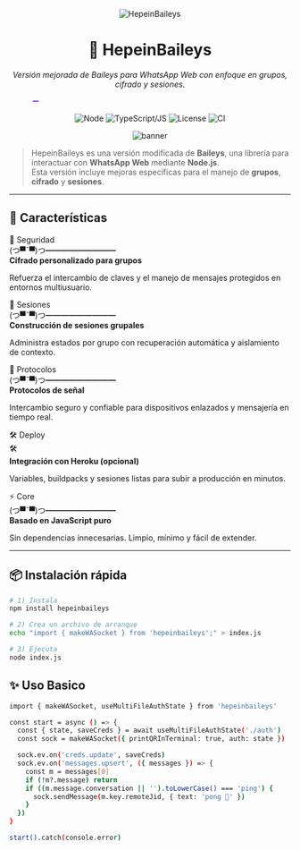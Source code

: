 <!-- Hero -->
<p align="center">
  <img alt="HepeinBaileys" src="https://img.shields.io/badge/HepeinBaileys-%F0%9F%A5%83-111?style=for-the-badge" />
</p>

<h1 align="center">🥃 HepeinBaileys</h1>

<p align="center">
  <em>Versión mejorada de Baileys para WhatsApp Web con enfoque en grupos, cifrado y sesiones.</em>
</p>

<!-- Animated underline (SVG) -->
<p align="center">
  <svg width="420" height="16" viewBox="0 0 420 16" fill="none" xmlns="http://www.w3.org/2000/svg">
    <defs>
      <linearGradient id="g" x1="0" y1="0" x2="420" y2="0">
        <stop offset="0%" stop-color="#8A2BE2"/>
        <stop offset="50%" stop-color="#00D1FF"/>
        <stop offset="100%" stop-color="#39FF14"/>
      </linearGradient>
    </defs>
    <rect x="0" y="7" width="420" height="2" rx="1" fill="url(#g)">
      <animate attributeName="x" from="-420" to="0" dur="2s" repeatCount="1" fill="freeze"/>
    </rect>
  </svg>
</p>

<!-- Badges -->
<p align="center">
  <img alt="Node" src="https://img.shields.io/badge/Node.js-18%2B-43853D?logo=nodedotjs&logoColor=white" />
  <img alt="TypeScript/JS" src="https://img.shields.io/badge/JS_Puro-Sí-3178C6?logo=javascript&logoColor=white" />
  <img alt="License" src="https://img.shields.io/badge/License-MIT-blue" />
  <img alt="CI" src="https://img.shields.io/badge/CI-Passing-brightgreen" />
</p>

<!-- Subtle animated banner -->
<div align="center">
  <img alt="banner" src="https://capsule-render.vercel.app/api?type=rect&color=0:111111,100:1f2937&height=10&section=header&animation=fadeIn"/>
</div>

<!-- Intro -->
> HepeinBaileys es una versión modificada de **Baileys**, una librería para interactuar con **WhatsApp Web** mediante **Node.js**.  
> Esta versión incluye mejoras específicas para el manejo de **grupos**, **cifrado** y **sesiones**.

---

## 🚀 Características

<div class="grid">
  <div class="card">
    <div class="spark"></div>
    <span class="tag">🔐 Seguridad</span>
    <div class="kf">
      <div>(つ▀¯▀)つ━━━━━━━━━</div>
      <div>
        <b>Cifrado personalizado para grupos</b>
        <p>Refuerza el intercambio de claves y el manejo de mensajes protegidos en entornos multiusuario.</p>
      </div>
    </div>
    <div class="shimmer"></div>
  </div>

  <div class="card">
    <div class="spark"></div>
    <span class="tag">🧠 Sesiones</span>
    <div class="kf">
      <div>(つ▀¯▀)つ━━━━━━━━━</div>
      <div>
        <b>Construcción de sesiones grupales</b>
        <p>Administra estados por grupo con recuperación automática y aislamiento de contexto.</p>
      </div>
    </div>
    <div class="shimmer"></div>
  </div>

  <div class="card">
    <div class="spark"></div>
    <span class="tag">📡 Protocolos</span>
    <div class="kf">
      <div>(つ▀¯▀)つ━━━━━━━━━</div>
      <div>
        <b>Protocolos de señal</b>
        <p>Intercambio seguro y confiable para dispositivos enlazados y mensajería en tiempo real.</p>
      </div>
    </div>
    <div class="shimmer"></div>
  </div>

  <div class="card">
    <div class="spark"></div>
    <span class="tag">🛠️ Deploy</span>
    <div class="kf">
      <div>🛠️</div>
      <div>
        <b>Integración con Heroku (opcional)</b>
        <p>Variables, buildpacks y sesiones listas para subir a producción en minutos.</p>
      </div>
    </div>
    <div class="shimmer"></div>
  </div>

  <div class="card">
    <div class="spark"></div>
    <span class="tag">⚡ Core</span>
    <div class="kf">
      <div>(つ▀¯▀)つ━━━━━━━━━</div>
      <div>
        <b>Basado en JavaScript puro</b>
        <p>Sin dependencias innecesarias. Limpio, mínimo y fácil de extender.</p>
      </div>
    </div>
    <div class="shimmer"></div>
  </div>
</div>

---

## 📦 Instalación rápida

```bash
# 1) Instala
npm install hepeinbaileys

# 2) Crea un archivo de arranque
echo "import { makeWASocket } from 'hepeinbaileys';" > index.js

# 3) Ejecuta
node index.js

```


## ✨ Uso Basico

```bash
import { makeWASocket, useMultiFileAuthState } from 'hepeinbaileys'

const start = async () => {
  const { state, saveCreds } = await useMultiFileAuthState('./auth')
  const sock = makeWASocket({ printQRInTerminal: true, auth: state })

  sock.ev.on('creds.update', saveCreds)
  sock.ev.on('messages.upsert', ({ messages }) => {
    const m = messages[0]
    if (!m?.message) return
    if ((m.message.conversation || '').toLowerCase() === 'ping') {
      sock.sendMessage(m.key.remoteJid, { text: 'pong 🏓' })
    }
  })
}

start().catch(console.error)

```
